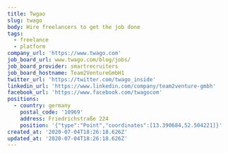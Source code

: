 ```yaml
---
title: Twgao
slug: twago
body: Hire freelancers to get the job done
tags:
  - freelance
  - platform
company_url: 'https://www.twago.com'
job_board_url: www.twago.com/blog/jobs/
job_board_provider: smartrecruiters
job_board_hostname: Team2VentureGmbH1
twitter_url: 'https://twitter.com/twago_inside'
linkedin_url: 'https://www.linkedin.com/company/team2venture-gmbh'
facebook_url: 'https://www.facebook.com/twagocom'
positions:
  - country: germany
    postal_code: '10969'
    address: Friedrichstraße 224
    position: '{"type":"Point","coordinates":[13.390684,52.504221]}'
created_at: '2020-07-04T18:26:18.626Z'
updated_at: '2020-07-04T18:26:18.626Z'
---
```


